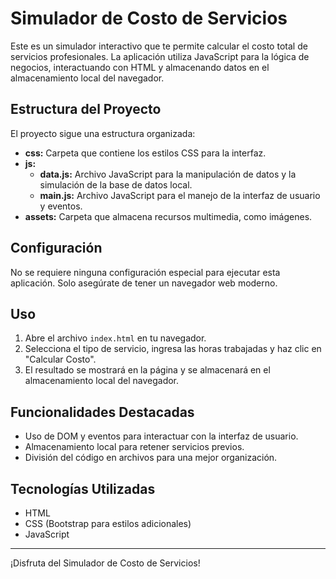 # Simulador de Costo de Servicios

Este es un simulador interactivo que te permite calcular el costo total de servicios profesionales. La aplicación utiliza JavaScript para la lógica de negocios, interactuando con HTML y almacenando datos en el almacenamiento local del navegador.

## Estructura del Proyecto

El proyecto sigue una estructura organizada:

- **css:** Carpeta que contiene los estilos CSS para la interfaz.
- **js:**
  - **data.js:** Archivo JavaScript para la manipulación de datos y la simulación de la base de datos local.
  - **main.js:** Archivo JavaScript para el manejo de la interfaz de usuario y eventos.
- **assets:** Carpeta que almacena recursos multimedia, como imágenes.

## Configuración

No se requiere ninguna configuración especial para ejecutar esta aplicación. Solo asegúrate de tener un navegador web moderno.

## Uso

1. Abre el archivo `index.html` en tu navegador.
2. Selecciona el tipo de servicio, ingresa las horas trabajadas y haz clic en "Calcular Costo".
3. El resultado se mostrará en la página y se almacenará en el almacenamiento local del navegador.

## Funcionalidades Destacadas

- Uso de DOM y eventos para interactuar con la interfaz de usuario.
- Almacenamiento local para retener servicios previos.
- División del código en archivos para una mejor organización.

## Tecnologías Utilizadas

- HTML
- CSS (Bootstrap para estilos adicionales)
- JavaScript

---

¡Disfruta del Simulador de Costo de Servicios!
